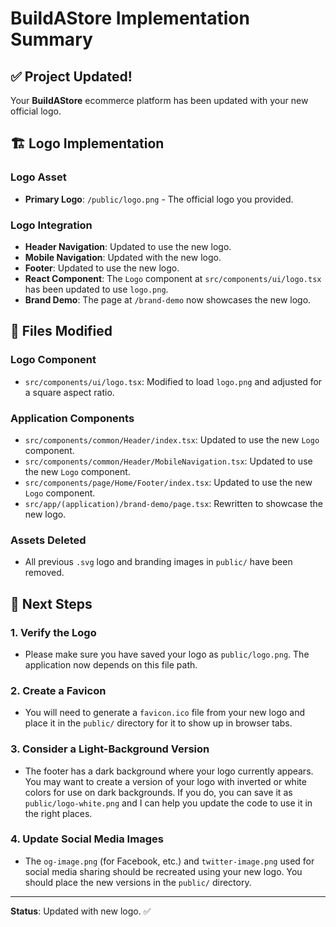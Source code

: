 # BuildAStore Implementation Summary

## ✅ **Project Updated!**

Your **BuildAStore** ecommerce platform has been updated with your new official logo.

## 🏗️ **Logo Implementation**

### **Logo Asset**

- **Primary Logo**: `/public/logo.png` - The official logo you provided.

### **Logo Integration**

- **Header Navigation**: Updated to use the new logo.
- **Mobile Navigation**: Updated with the new logo.
- **Footer**: Updated to use the new logo.
- **React Component**: The `Logo` component at `src/components/ui/logo.tsx` has been updated to use `logo.png`.
- **Brand Demo**: The page at `/brand-demo` now showcases the new logo.

## 📁 **Files Modified**

### **Logo Component**

- `src/components/ui/logo.tsx`: Modified to load `logo.png` and adjusted for a square aspect ratio.

### **Application Components**

- `src/components/common/Header/index.tsx`: Updated to use the new `Logo` component.
- `src/components/common/Header/MobileNavigation.tsx`: Updated to use the new `Logo` component.
- `src/components/page/Home/Footer/index.tsx`: Updated to use the new `Logo` component.
- `src/app/(application)/brand-demo/page.tsx`: Rewritten to showcase the new logo.

### **Assets Deleted**

- All previous `.svg` logo and branding images in `public/` have been removed.

## 🎯 **Next Steps**

### **1. Verify the Logo**

- Please make sure you have saved your logo as `public/logo.png`. The application now depends on this file path.

### **2. Create a Favicon**

- You will need to generate a `favicon.ico` file from your new logo and place it in the `public/` directory for it to show up in browser tabs.

### **3. Consider a Light-Background Version**

- The footer has a dark background where your logo currently appears. You may want to create a version of your logo with inverted or white colors for use on dark backgrounds. If you do, you can save it as `public/logo-white.png` and I can help you update the code to use it in the right places.

### **4. Update Social Media Images**

- The `og-image.png` (for Facebook, etc.) and `twitter-image.png` used for social media sharing should be recreated using your new logo. You should place the new versions in the `public/` directory.

---

**Status**: Updated with new logo. ✅
